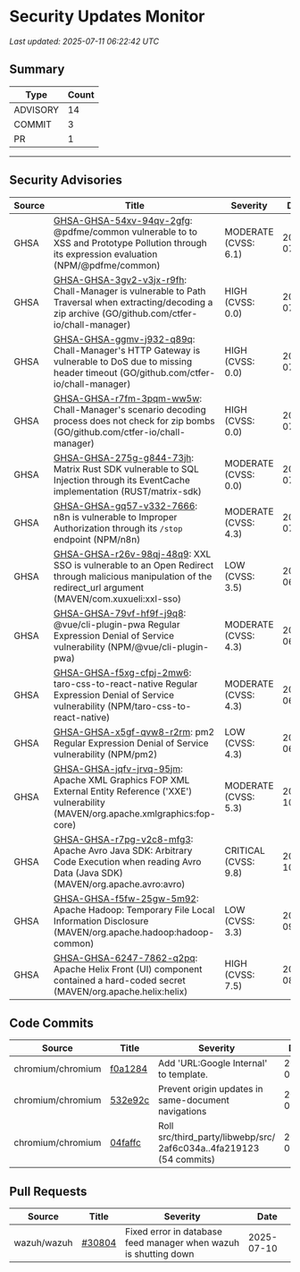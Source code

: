 # Security Updates Monitor

*Last updated: 2025-07-11 06:22:42 UTC*

## Summary
| Type | Count |
|------|-------|
| ADVISORY | 14 |
| COMMIT | 3 |
| PR | 1 |

---

## Security Advisories

| Source | Title | Severity | Date |
|--------|-------|----------|------|
| GHSA | [GHSA-GHSA-54xv-94qv-2gfg](https://github.com/advisories/GHSA-54xv-94qv-2gfg): @pdfme/common vulnerable to to XSS and Prototype Pollution through its expression evaluation (NPM/@pdfme/common) | MODERATE (CVSS: 6.1) | 2025-07-10 |
| GHSA | [GHSA-GHSA-3gv2-v3jx-r9fh](https://github.com/advisories/GHSA-3gv2-v3jx-r9fh): Chall-Manager is vulnerable to Path Traversal when extracting/decoding a zip archive (GO/github.com/ctfer-io/chall-manager) | HIGH (CVSS: 0.0) | 2025-07-10 |
| GHSA | [GHSA-GHSA-ggmv-j932-q89q](https://github.com/advisories/GHSA-ggmv-j932-q89q): Chall-Manager's HTTP Gateway is vulnerable to DoS due to missing header timeout (GO/github.com/ctfer-io/chall-manager) | HIGH (CVSS: 0.0) | 2025-07-10 |
| GHSA | [GHSA-GHSA-r7fm-3pqm-ww5w](https://github.com/advisories/GHSA-r7fm-3pqm-ww5w): Chall-Manager's scenario decoding process does not check for zip bombs (GO/github.com/ctfer-io/chall-manager) | HIGH (CVSS: 0.0) | 2025-07-10 |
| GHSA | [GHSA-GHSA-275g-g844-73jh](https://github.com/advisories/GHSA-275g-g844-73jh): Matrix Rust SDK vulnerable to SQL Injection through its EventCache implementation (RUST/matrix-sdk) | MODERATE (CVSS: 0.0) | 2025-07-10 |
| GHSA | [GHSA-GHSA-gq57-v332-7666](https://github.com/advisories/GHSA-gq57-v332-7666): n8n is vulnerable to Improper Authorization through its `/stop` endpoint (NPM/n8n) | MODERATE (CVSS: 4.3) | 2025-07-03 |
| GHSA | [GHSA-GHSA-r26v-98qj-48q9](https://github.com/advisories/GHSA-r26v-98qj-48q9): XXL SSO is vulnerable to an Open Redirect through malicious manipulation of the redirect_url argument  (MAVEN/com.xuxueli:xxl-sso) | LOW (CVSS: 3.5) | 2025-06-26 |
| GHSA | [GHSA-GHSA-79vf-hf9f-j9q8](https://github.com/advisories/GHSA-79vf-hf9f-j9q8): @vue/cli-plugin-pwa Regular Expression Denial of Service vulnerability (NPM/@vue/cli-plugin-pwa) | MODERATE (CVSS: 4.3) | 2025-06-09 |
| GHSA | [GHSA-GHSA-f5xg-cfpj-2mw6](https://github.com/advisories/GHSA-f5xg-cfpj-2mw6): taro-css-to-react-native Regular Expression Denial of Service vulnerability (NPM/taro-css-to-react-native) | MODERATE (CVSS: 4.3) | 2025-06-09 |
| GHSA | [GHSA-GHSA-x5gf-qvw8-r2rm](https://github.com/advisories/GHSA-x5gf-qvw8-r2rm): pm2 Regular Expression Denial of Service vulnerability (NPM/pm2) | LOW (CVSS: 4.3) | 2025-06-09 |
| GHSA | [GHSA-GHSA-jqfv-jrvq-95jm](https://github.com/advisories/GHSA-jqfv-jrvq-95jm): Apache XML Graphics FOP XML External Entity Reference ('XXE') vulnerability (MAVEN/org.apache.xmlgraphics:fop-core) | MODERATE (CVSS: 5.3) | 2024-10-09 |
| GHSA | [GHSA-GHSA-r7pg-v2c8-mfg3](https://github.com/advisories/GHSA-r7pg-v2c8-mfg3): Apache Avro Java SDK: Arbitrary Code Execution when reading Avro Data (Java SDK) (MAVEN/org.apache.avro:avro) | CRITICAL (CVSS: 9.8) | 2024-10-03 |
| GHSA | [GHSA-GHSA-f5fw-25gw-5m92](https://github.com/advisories/GHSA-f5fw-25gw-5m92): Apache Hadoop: Temporary File Local Information Disclosure (MAVEN/org.apache.hadoop:hadoop-common) | LOW (CVSS: 3.3) | 2024-09-25 |
| GHSA | [GHSA-GHSA-6247-7862-q2pq](https://github.com/advisories/GHSA-6247-7862-q2pq): Apache Helix Front (UI) component contained a hard-coded secret (MAVEN/org.apache.helix:helix) | HIGH (CVSS: 7.5) | 2024-08-21 |

## Code Commits

| Source | Title | Severity | Date |
|--------|-------|----------|------|
| chromium/chromium | [f0a1284](https://github.com/chromium/chromium/commit/f0a12849f29b89172b76361b74602454b07ef1ab) | Add 'URL:Google Internal' to template. | 2025-07-10 |
| chromium/chromium | [532e92c](https://github.com/chromium/chromium/commit/532e92cca81b0e3fd50ba504d938b68897dccd50) | Prevent origin updates in same-document navigations | 2025-07-10 |
| chromium/chromium | [04faffc](https://github.com/chromium/chromium/commit/04faffcf5d149501c43c3f0c92b2709df5d819e3) | Roll src/third_party/libwebp/src/ 2af6c034a..4fa219123 (54 commits) | 2025-07-10 |

## Pull Requests

| Source | Title | Severity | Date |
|--------|-------|----------|------|
| wazuh/wazuh | [#30804](https://github.com/wazuh/wazuh/pull/30804) | Fixed error in database feed manager when wazuh is shutting down | 2025-07-10 |

